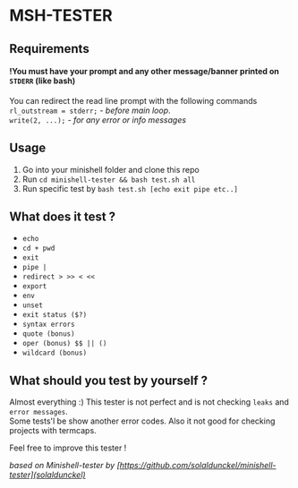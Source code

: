 # MSH-TESTER  

## Requirements

#### !You must have your prompt and any other message/banner printed on ``STDERR`` (like bash)

You can redirect the read line prompt with the following commands  
``rl_outstream = stderr;`` - *before main loop*.  
``write(2, ...);`` - *for any error or info messages*

## Usage

1. Go into your minishell folder and clone this repo
2. Run ``cd minishell-tester && bash test.sh all``
3. Run specific test by ``bash test.sh [echo exit pipe etc..]``

## What does it test ?

- ``echo``
- ``cd + pwd``
- ``exit``
- ``pipe |``
- ``redirect > >> < << ``
- ``export``
- ``env``
- ``unset``
- ``exit status ($?)``
- ``syntax errors``
- ``quote (bonus)``
- ``oper (bonus) $$ || ()``
- ``wildcard (bonus)``

## What should you test by yourself ?

Almost everything :) This tester is not perfect and is not checking ``leaks`` and ``error messages``.<br>
Some tests'l be show another error codes.
Also it not good for checking projects with termcaps.

Feel free to improve this tester !

*based on Minishell-tester by [https://github.com/solaldunckel/minishell-tester](solaldunckel)* 
